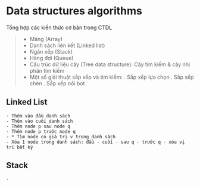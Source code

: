 # Data structures algorithms

Tổng hợp các kiến thức cơ bản trong CTDL

> - Mảng (Array)
> - Danh sách liên kết (Linked list)
> - Ngăn xếp (Stack)
> - Hàng đợi (Queue)
> - Cấu trúc dữ liệu cây (Tree data structure): Cây tìm kiếm & cây nhị phân tìm kiếm
> - Một số giải thuật sắp xếp và tìm kiếm:
>   . Sắp xếp lựa chọn
>   . Sắp xếp chèn
>   . Sắp xếp nổi bọt

## Linked List

    - Thêm vào đầu danh sách
    - Thêm vào cuối danh sách
    - Thêm node p sau node q
    - Thêm node p trước node q
    - * Tìm node có giá trị v trong danh sách
    - Xóa 1 node trong danh sách: đầu - cuối - sau q - trước q - xóa vị trí bất kỳ

## Stack

    - 